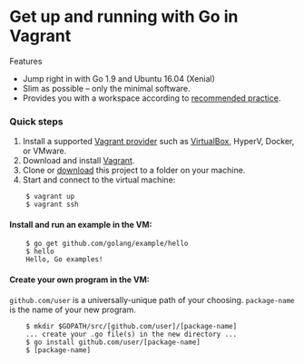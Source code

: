 # Get up and running with Go in Vagrant

Features
- Jump right in with Go 1.9 and Ubuntu 16.04 (Xenial)
- Slim as possible &ndash; only the minimal software.
- Provides you with a workspace according to [recommended practice](https://golang.org/doc/code.html).

### Quick steps

1. Install a supported [Vagrant provider](https://www.vagrantup.com/docs/providers/) such as [VirtualBox](https://www.virtualbox.org/), HyperV, Docker, or VMware.
2. Download and install [Vagrant](http://www.vagrantup.com/downloads.html).
3. Clone or [download](https://github.com/jwoy/vagrant-ubuntu-golang/archive/master.zip) this project to a folder on your machine.
4. Start and connect to the virtual machine:
```
    $ vagrant up
    $ vagrant ssh
```
#### Install and run an example in the VM:
```
    $ go get github.com/golang/example/hello
    $ hello
    Hello, Go examples!
```
#### Create your own program in the VM:
`github.com/user` is a universally-unique path of your choosing.
`package-name` is the name of your new program.
```
    $ mkdir $GOPATH/src/[github.com/user]/[package-name]
    ... create your .go file(s) in the new directory ...
    $ go install github.com/user/[package-name]
    $ [package-name]
```
